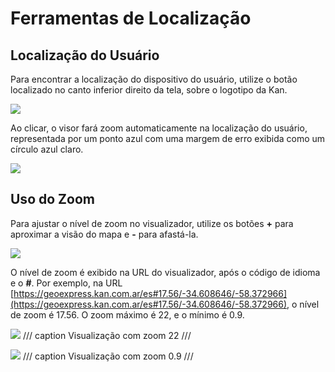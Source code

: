 # Ferramentas de Localização

## Localização do Usuário

Para encontrar a localização do dispositivo do usuário, utilize o botão localizado no canto inferior direito da tela, sobre o logotipo da Kan. 

![](../images/location1.png)

Ao clicar, o visor fará zoom automaticamente na localização do usuário, representada por um ponto azul com uma margem de erro exibida como um círculo azul claro. 

![](../images/location.png)

## Uso do Zoom

Para ajustar o nível de zoom no visualizador, utilize os botões **+** para aproximar a visão do mapa e **-** para afastá-la. 

![](../images/zoom1.png)

O nível de zoom é exibido na URL do visualizador, após o código de idioma e o **#**. Por exemplo, na URL [https://geoexpress.kan.com.ar/es#17.56/-34.608646/-58.372966](https://geoexpress.kan.com.ar/es#17.56/-34.608646/-58.372966), o nível de zoom é 17.56. O zoom máximo é 22, e o mínimo é 0.9. 


![](../images/zoom2.png)
/// caption
Visualização com zoom 22
///

![](../images/zoom3.png)
/// caption
Visualização com zoom 0.9
///

